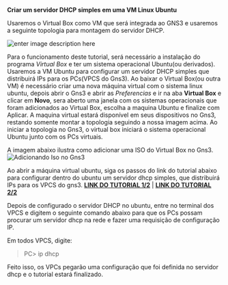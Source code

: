 **Criar um servidor DHCP simples em uma VM Linux Ubuntu**

Usaremos o Virtual Box como VM que será integrada ao GNS3 e usaremos a seguinte topologia para montagem do servidor DHCP.

![enter image description here](https://uploaddeimagens.com.br/images/001/201/294/original/VM_DHCP.png?1512574166)

Para o funcionamento deste tutorial, será necessário a instalação do programa  *Virtual Box* e ter um sistema operacional Ubuntu(ou derivados). Usaremos a VM Ubuntu para configurar um servidor DHCP simples que distribuirá IPs para os PCs(VPCS do Gns3).
Ao baixar o Virtual Box(ou outra VM) é necessário criar uma nova máquina virtual com o sistema linux ubuntu, depois abrir o Gns3 e abrir as *Preferencias* e ir na aba **Virtual Box** e clicar em **Novo**, sera aberto uma janela com os sistemas operacionais que foram adicionados ao Virtual Box, escolha a maquina Ubuntu e finalize com Aplicar. A maquina virtual estará disponível em seus dispositivos no Gns3, restando somente montar a topologia seguindo a nossa imagem acima.
Ao iniciar a topologia no Gns3, o virtual box iniciará o sistema operacional Ubuntu junto com os PCs virtuais.


A imagem abaixo ilustra como adicionar uma ISO do Virtual Box no Gns3.
![Adicionando Iso no Gns3](https://uploaddeimagens.com.br/images/001/198/604/original/menuVM.png?1512413307)

Ao abrir a máquina virtual ubuntu, siga os passos do link do tutorial abaixo para configurar dentro do ubuntu um servidor dhcp simples, que distribuirá IPs para os VPCS do gns3.   [**LINK DO TUTORIAL 1/2**](https://www.youtube.com/watch?v=hqS_EuQA6pQ) | [**LINK DO TUTORIAL 2/2**](https://www.youtube.com/watch?v=0hfJEnYk_6A)


Depois de configurado o servidor DHCP no ubuntu, entre no terminal dos VPCS e digitem o seguinte comando abaixo para que os PCs possam procurar um servidor dhcp na rede e fazer uma requisição de configuração IP.

Em todos VPCS, digite:

> PC> ip dhcp

Feito isso, os VPCs pegarão uma configuração que foi definida no servidor dhcp e o tutorial estará finalizado.
